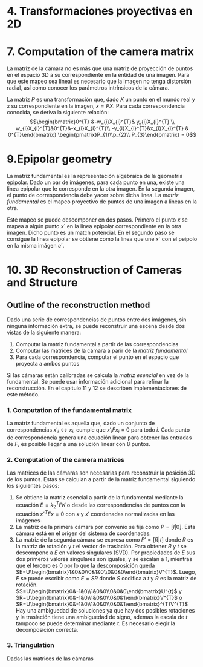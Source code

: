 # 4. Transformaciones proyectivas en 2D

# 7. Computation of the camera matrix
La matriz de la cámara no es más que una matriz de proyección de puntos en el espacio 3D a su correspondiente en la entidad de una imagen. Para que este mapeo sea lineal es necesario que la imagen no tenga distorsión radial, así como conocer los parámetros intrínsicos de la cámara.

La matriz $P$ es una transformación que, dado $X$ un punto en el mundo real y $x$ su correspondiente en la imagen,  $x=PX$. Para cada correspondencia conocida, se deriva la siguiente relación: $$\begin{bmatrix}0^{T} &-w_{i}X_{i}^{T}& y_{i}X_{i}^{T} \\ w_{i}X_{i}^{T}&0^{T}&-x_{i}X_{i}^{T}\\ -y_{i}X_{i}^{T}&x_{i}X_{i}^{T} & 0^{T}\end{bmatrix} \begin{pmatrix}P_{1}\\p_{2}\\ P_{3}\end{pmatrix} = 0$$

# 9.Epipolar geometry
La matriz fundamental es la representación algebraica de la geometría epipolar. Dado un par de imágenes, para cada punto en una, existe una linea epipolar que le corresponde en la otra imagen. En la segunda imagen, el punto de correspondencia debe yacer sobre dicha linea. La *matriz fundamental* es el mapeo proyectivo de puntos de una imagen a lineas en la otra.

Este mapeo se puede descomponer en dos pasos. Primero el punto $x$ se mapea a algún punto $x´$ en la linea epipolar correspondiente en la otra imagen. Dicho punto es un match potencial. En el segundo paso se consigue la linea epipolar se obtiene como la linea que une $x´$ con el peipolo en la misma imágen $e´$.

# 10. 3D Reconstruction of Cameras and Structure
## Outline of the reconstruction method
Dado una serie de correspondencias de puntos entre dos imágenes, sin ninguna información extra, se puede reconstruir una escena desde dos vistas de la siguiente manera:
1. Computar la matriz fundamental a partir de las correspondencias
2. Computar las matrices de la cámara a parir de la *matriz fundamental*
3. Para cada correspondencia, computar el punto en el espacio que proyecta a ambos puntos

Si las cámaras están calibradas se calcula la *matriz esencial* en vez de la fundamental. Se puede usar información adicional para refinar la reconstrucción. En el capitulo 11 y 12 se describen implementaciones de este método.

### 1. Computation of the fundamental matrix 
La matriz fundamental es aquella que, dado un conjunto de correspondencias $x'_{i}\leftrightarrow x_{i}$, cumple que $x'_{i}Fx_{i}=0$ para todo $i$. Cada punto de correspondencia genera una ecuación linear para obtener las entradas de $F$, es posible llegar a una solución linear con 8 puntos.

### 2. Computation of the camera matrices
Las matrices de las cámaras son necesarias para reconstruir la posición 3D de los puntos. Estas se calculan a partir de la matriz fundamental siguiendo los siguientes pasos:
1. Se obtiene la matriz esencial a partir de la fundamental mediante la ecuación $E=k_{2}^{T}FK$ o desde las correspondencias de puntos con la ecuación $x´^{T}Ex=0$ con $x$ y $x'$ coordenadas normalizadas en las imágenes-
2. La matriz de la primera cámara por convenio se fija como $P=[I|0]$. Esta cámara está en el origen del sistema de coordenadas.
3. La matriz de la segunda cámara se expresa como $P'=[R|t]$ donde $R$ es la matriz de rotación y $t$ el vector de traslación. Para obtener $R$ y $t$ se descompone a $E$ en valores singulares (SVD). Por propiedades de $E$ sus dos primeros valores singulares son iguales, y se escalan a 1, mientras que el tercero es 0 por lo que la descomposición queda $E=U\begin{bmatrix}1&0&0\\0&1&0\\0&0&0\end{bmatrix}V^{T}$. Luego, $E$ se puede escribir como $E=SR$ donde $S$ codifica a $t$ y $R$ es la matriz de rotación. $S=U\begin{bmatrix}0&-1&0\\1&0&0\\0&0&0\end{bmatrix}U^{t}$ y $R=U\begin{bmatrix}0&-1&0\\1&0&0\\0&0&1\end{bmatrix}V^{T}$ o $R=U\begin{bmatrix}0&-1&0\\1&0&0\\0&0&1\end{bmatrix}^{T}V^{T}$
	Hay una ambiguedad de soluciones ya que hay dos posibles rotaciones y la traslación tiene una ambiguedad de signo, ademas la escala de $t$ tampoco se puede determinar mediante $t$. Es necesario elegir la decomposición correcta.

### 3. Triangulation
Dadas las matrices de las cámaras 